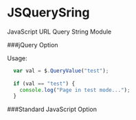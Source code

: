 JSQuerySring
============

JavaScript URL Query String Module

###jQuery Option

Usage:
```javascript
  var val = $.QueryValue("test");
  
  if (val == "test") {
    console.log("Page in test mode...");
  }
```


###Standard JavaScript Option
